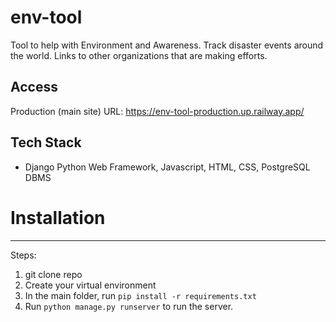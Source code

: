 # env-tool
Tool to help with Environment and Awareness. Track disaster events around the world. Links to other organizations that are making efforts.

## Access
Production (main site) URL: https://env-tool-production.up.railway.app/ 

## Tech Stack
- Django Python Web Framework, Javascript, HTML, CSS, PostgreSQL DBMS

# Installation
---

Steps:
1. git clone repo
2. Create your virtual environment
3. In the main folder, run `pip install -r requirements.txt`
4. Run `python manage.py runserver` to run the server.
